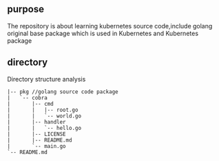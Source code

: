 ## purpose
The repository is about learning kubernetes source code,include golang original base package which is used in Kubernetes and Kubernetes package

## directory
Directory structure analysis 
```
|-- pkg //golang source code package
|   `-- cobra
|       |-- cmd
|       |   |-- root.go
|       |   `-- world.go
|       |-- handler
|       |   `-- hello.go
|       |-- LICENSE
|       |-- README.md
|       `-- main.go
`-- README.md
```